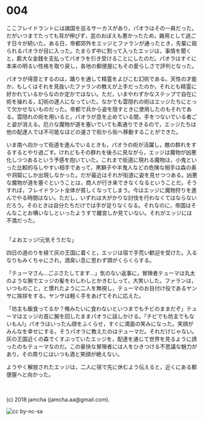 # 004

ここフレイドラントには諸国を巡るサーカスがあり，パオラはその一員だった。だがいつまでたっても背が伸びず，芸のおぼえも悪かったため，雑用として過ごす日々が続いた。ある日，帝都郊外をエッジとファランが通ったとき，先輩に殴られるパオラが目に入った。たまらず中に割って入ったエッジは，事情を聞くと，膨大な金銭を支払ってパオラを引き受けることにしたのだ。パオラはすぐに本来の明るい性格を取り戻し，各地の郵便屋にもその愛らしさで評判となった。  

パオラが得意とするのは，踊りを通して精霊をよびこむ幻術である。天性の才能か，もしくはそれを見抜いたファランの教えが上手だったのか，それとも精霊に好かれているからなのか定かではない。ただ，いまやわずかなステップで自在に術を操れる，幻術の達人になっていた。なかでも雲隠れの術はエッジたちにとって欠かせないものだった。帝都で兵から姿を隠すときに使用したのもそれである。雲隠れの術を用いると，パオラが息を止めている間，手をつないでいる者ごと姿が消える。厄介な魔物が道を塞いでいても素通りできるので，エッジたちは他の配達人では不可能なほどの速さで街から街へ移動することができた。  

いま南へ向かって街道を進んでいるときも，パオラの術が活躍し，敵の群れをするするとやり過ごす。けれどもその群れを後ろに見ながら，エッジは魔物が凶悪化しつつあるという予感を抱いていた。これまで街道に現れる魔物は，小鬼といった比較的与しやすい相手であって，黒獅子や半鬼人などの危険な相手は森の奥や洞窟にしか出現しなかった。だが最近はそれが街道に姿を見せつつある。凶悪な魔物が道を塞ぐということは，商人が行き来できなくなるということだ。そうすれば，フレイドラント全体が貧しくなってしまう。今はエッジに魔物狩りを進んでやる時間はない。ただし，いずれは大がかりな討伐を行わなくてはならないだろう。そのときは自分たちだけでは手が足りなくなる。それなのに，帝国はそんなことお構いなしといったようすで離宮しか見ていない。それがエッジには不満だった。  

<br>  
「よおエッジ!元気そうだな」  

四日の道のりを経て灰の王国に着くと，エッジは宿で手荒い歓迎を受けた。入るなりもみくちゃにされ，酒臭い息に思わず頭がくらくらする。  

「テューマさん…ごぶさたしてます…」気のない返事に，冒険者テューマは丸太のような腕でエッジの髪をわしわしとかきむしって，大笑いした。ファランは，いつものこと，と慣れたように二人を無視し，テューマのお目付け役であるヤンサに挨拶をする。ヤンサは軽く手をあげてそれに応えた。  

「坊主も飯食ってるか？俺みたいに食わないといつまでもチビのままだぞ」テューマはエッジの首に腕を回したままパオラに話しかける。「チビでも坊主でもないもん!」パオラはいったん顔をふくらせ，すぐに満面の笑みになった。笑顔がみんなを幸せにする，そうパオラに教えたのはテューマだ。それだけじゃない。灰の王国近くの森でくすぶっていたエッジを，配達を通じて世界を見るように誘ったのもテューマなのだ。この豪快な冒険者には人をひきつける不思議な魅力があり，その周りにはいつも酒と笑顔が絶えない。  

ようやく解放されたエッジは，二人に宿で先に休むよう伝えると，近くにある郵便屋へと向かった。  

<br>  
<br>  
(c) 2018 jamcha (jamcha.aa@gmail.com).  

![cc by-nc-sa](http://i.creativecommons.org/l/by-nc-sa/4.0/88x31.png)
